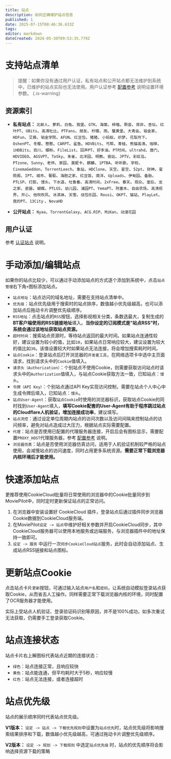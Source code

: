 ```yaml
---
title: 站点
description: 如何正确维护站点信息
published: 1
date: 2025-07-15T00:46:36.633Z
tags: 
editor: markdown
dateCreated: 2024-05-30T09:53:35.779Z
---
```


# 支持站点清单

> 提醒：如果你没有通过用户认证，私有站点和公开站点都无法维护到系统中，已维护的站点实际也无法使用。用户认证参考 [配置参考](/configuration) 说明设置环境参数。
{.is-warning}

## 资源索引
- **私有站点：**
`北邮人`、`萝莉`、`白兔`、`我堡`、`GTK`、`海棠`、`梓喵`、`聆音`、`库非`、`杏坛`、`红叶PT`、`UBits`、`高清杜比`、`PTFans`、`朋友`、`柠檬`、`雨`、`蟹黄堡`、`大青虫`、`铂金家`、`HDFun`、`艾薇`、`铂金学院`、`AFUN`、`红豆包`、`猪猪`、`小蚂蚁`、`织梦`、`花梨月下`、`OshenPT`、`冬樱`、`憨憨`、`CARPT`、`鲨鱼`、`HDVBits`、`丐帮`、`青蛙`、`熊猫高清`、`咖啡`、`iHDBits`、`百川`、`蝶粉`、`FileList`、`回声PT`、`好多油`、`PT时间`、`ultrahd`、`唐门`、`HDVIDEO`、`AGSVPT`、`ToSky`、`朱雀`、`北洋园`、`明教`、`兽站`、`JPTV`、`彩虹岛`、`PTzone`、`Sunny`、`老师`、`家园`、`莫妮卡`、`麒麟`、`1PTBA`、`听听歌`、`学校`、`CinemaGeddon`、`TorrentLeech`、`象站`、`HDClone`、`天空`、`星空`、`52pt`、`财神`、`星陨阁`、`IPT`、`城市`、`葡萄`、`海胆之家`、`红豆饭`、`南洋`、`Uploads`、`伊甸园`、`备胎`、`PTLSP`、`打胶`、`馒头`、`下水道`、`吐鲁番`、`高清时间`、`2xFree`、`春天`、`观众`、`皇后`、`龙之家`、`瓷器`、`蝴蝶`、`PTLGS`、`幼儿园`、`浦园PT`、`YemaPT`、`阿童木`、`自由农场`、`高清视界`、`开心`、`他吹吹风`、`冰淇淋`、`天雪`、`烧包乐园`、`Rousi`、`OKPT`、`猫站`、`PlayLet`、`我的PT`、`13City` 、`NovaHD`


- **公开站点：**
`Nyaa`、`TorrentGalaxy`、`ACG.RIP`、`MiKan`、`动漫花园`

## 用户认证

参考  [认证站点](/configuration) 说明。


# 手动添加/编辑站点

如果你的站点比较少，可以通过手动添加站点的方式逐个添加到系统中，点击`站点管理`右下角`+`图标添加站点。
- `站点地址`：站点访问的域名地址，需要在支持站点清单中。
- `优先级`：站点优先级用于搜索时的站点排序，数值越小优先级越高，也可以添加站点后拖动卡片调整优先级顺序。
- `RSS地址`：点击站点的`RSS`按钮，选择影视相关分类，条数选最大，复制生成的**BT客户端使用的RSS链接地址**填入。**当你设定的订阅模式是"站点RSS"时，系统会通过该地址获取站点资源。**
- `超时时间`：搜索站点资源时，等待站点返回的最大时间。如果站点连通性较好，建议设置为较小的值，比如`10`，如果站点日常响应较大，建议设置为较大的值比如`30`。该值设置较大时如果站点无法连接，将会增加搜索耗时时间。
- `站点Cookie`：登录站点后打开浏览器的`开发者工具`，在网络选项卡中选中主页面请求，找到请求头中的`Cookie`值填入。
- `请求头（Authorization）`：个别站点不使用Cookie，则需要获取访问站点时请求头中的`Authorization`值填入，与站点Cookie获取方法一致，已知站点：`馒头`。
- `令牌（API Key）`：个别站点通过API Key实现访问控制，需要在站点个人中心中生成令牌后填入，已知站点：`馒头`。
- `站点User-Agent`：获取`站点Cookie`时使用的浏览器标识，获取站点Cookie的同时找到`User-Agent`填入，**填写Cookie配套的User-Agent有助于程序跳过站点的Cloudflare人机验证，增加连接成功率**，建议填写。
- `站点流控`：通过设定单位周期内站点的访问次数以及访问间隔来控制站点的访问频率，避免对站点造成过大压力，根据站点实际需要配置。
- `代理`：站点是否使用已配置的代理服务器连接，开启后会有图标显示，需要配置`PROXY_HOST`代理服务器，参考 [配置参考](/configuration) 说明。
- `浏览器仿真`：站点是否使用浏览器仿真访问，适用于人机验证机制较严格的站点使用，会减慢站点的访问速度，同时占用更多系统资源。**需要正常下载浏览器内核环境后才能使用。**

# 快速添加站点

更推荐使用CookieCloud批量将日常使用的浏览器中的Cookie批量同步到MoviePilot中，同时定时更新保证站点的正常访问。
1. 在浏览器中安装设置好 CookieCloud 插件，登录站点后通过插件同步浏览器Cookie数据到CookieCloud服务端。
2. 在MoviePilot`设定 -> 站点`中维护好相关参数并开启CookieCloud同步，其中CookieCloud服务器可以使用本地服务或远端服务，与浏览器插件中的地址保持一致即可。
3. `设定 -> 服务` 中运行一次`同步CookieCloud站点`服务，此时会自动添加站点、生成站点RSS链接和站点图标。

# 更新站点Cookie

点击站点卡片`更新`按钮，可通过输入站点`用户名`和`密码`，让系统自动模拟登录站点获取Cookie，从而省去人工操作。同样需要正常下载浏览器内核的环境，同时配置了OCR服务器才能使用。

实际上受站点人机验证、登录验证码识别等原因，并不是100%成功，如多次重试无法获取，仍需要手工登录获取Cookie。

# 站点连接状态

站点卡片右上解图标代表站点近期的连接状态：
- `绿色`：站点连接正常，且响应较快
- `黄色`：站点能连通，但平均耗时大于5秒，响应较慢
- `红色`：站点无法连接，或者连接超时

# 站点优先级

站点的展示顺序同时代表站点优先级。

**V1版本：** `设定 -> 站点 -> 下载优先规则`中设置为`站点优先`时，站点优先级将影响搜索结果排序和下载，数值越小优先级越高，可通过拖动卡片调整优先级顺序。

**V2版本：** `设定 -> 规划 -> 下载规则` 中选定`站点优先级` 时，站点的优先顺序将会影响选择资源下载的策略